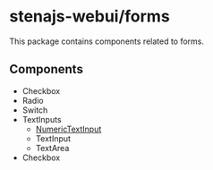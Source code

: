 # stenajs-webui/forms

This package contains components related to forms.

## Components

- Checkbox
- Radio
- Switch
- TextInputs
  - [NumericTextInput](src/components/ui/text-input/numeric-text-input/NumericTextInput.md)
  - TextInput
  - TextArea
- Checkbox
